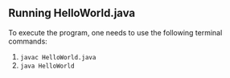 ## Running HelloWorld.java

To execute the program, one needs to use the following terminal commands:  
1. `javac HelloWorld.java`  
2. `java HelloWorld`  